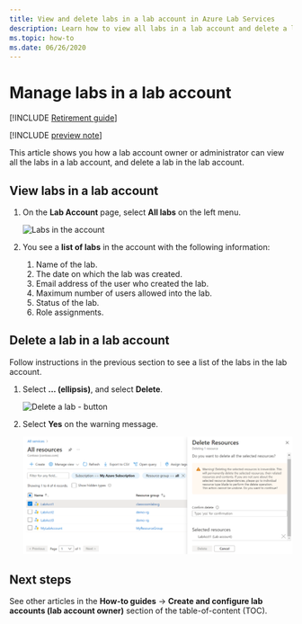 ```yaml
---
title: View and delete labs in a lab account in Azure Lab Services
description: Learn how to view all labs in a lab account and delete a lab from the lab account. 
ms.topic: how-to
ms.date: 06/26/2020
---
```


# Manage labs in a lab account

[!INCLUDE [Retirement guide](./includes/retirement-banner.md)]

[!INCLUDE [preview note](./includes/lab-services-labaccount-focused-article.md)]

This article shows you how a lab account owner or administrator can view all the labs in a lab account, and delete a lab in the lab account.

## View labs in a lab account

1. On the **Lab Account** page, select **All labs** on the left menu.

    ![Labs in the account](./media/how-to-manage-lab-accounts/labs-in-account.png)
1. You see a **list of labs** in the account with the following information:
    1. Name of the lab.
    2. The date on which the lab was created.
    3. Email address of the user who created the lab.
    4. Maximum number of users allowed into the lab.
    5. Status of the lab.
    6. Role assignments.

## Delete a lab in a lab account

Follow instructions in the previous section to see a list of the labs in the lab account.

1. Select **... (ellipsis)**, and select **Delete**.

    ![Delete a lab - button](./media/how-to-manage-lab-accounts/delete-lab-button.png)
2. Select **Yes** on the warning message.

    ![Confirm lab deletion](./media/how-to-manage-lab-accounts/confirm-lab-delete.png)

## Next steps

See other articles in the **How-to guides** -> **Create and configure lab accounts (lab account owner)** section of the table-of-content (TOC).
